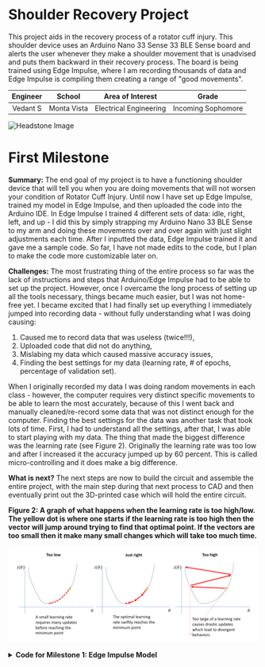 # Shoulder Recovery Project
This project aids in the recovery process of a rotator cuff injury. This shoulder device uses an Arduino Nano 33 Sense 33 BLE Sense board and alerts the user whenever they make a shoulder movement that is unadvised and puts them backward in their recovery process. The board is being trained using Edge Impulse, where I am recording thousands of data and Edge Impulse is compiling them creating a range of "good movements". 
<!-- Replace this text with a brief description (2-3 sentences) of your project. This description should draw the reader in and make them interested in what you've built. You can include what the biggest challenges, takeaways, and triumphs from completing the project were. As you complete your portfolio, remember your audience is less familiar than you are with all that your project entails! -->

| **Engineer** | **School** | **Area of Interest** | **Grade** |
|:--:|:--:|:--:|:--:|
| Vedant S | Monta Vista | Electrical Engineering | Incoming Sophomore

<!-- 
**Replace the BlueStamp logo below with an image of yourself and your completed project. Follow the guide [here](https://tomcam.github.io/least-github-pages/adding-images-github-pages-site.html) if you need help.**
-->
![Headstone Image](Vedant.png)

<!-- # Final Milestone -->

<!--
**Don't forget to replace the text below with the embedding for your milestone video. Go to Youtube, click Share -> Embed, and copy and paste the code to replace what's below.**

<iframe width="560" height="315" src="https://www.youtube.com/embed/F7M7imOVGug" title="YouTube video player" frameborder="0" allow="accelerometer; autoplay; clipboard-write; encrypted-media; gyroscope; picture-in-picture; web-share" allowfullscreen></iframe>

For your final milestone, explain the outcome of your project. Key details to include are:
- What you've accomplished since your previous milestone
- What your biggest challenges and triumphs were at BSE
- A summary of key topics you learned about
- What you hope to learn in the future after everything you've learned at BSE

-->

<!-- # Second Milestone -->

<!--
**Don't forget to replace the text below with the embedding for your milestone video. Go to Youtube, click Share -> Embed, and copy and paste the code to replace what's below.**

<iframe width="560" height="315" src="https://www.youtube.com/embed/y3VAmNlER5Y" title="YouTube video player" frameborder="0" allow="accelerometer; autoplay; clipboard-write; encrypted-media; gyroscope; picture-in-picture; web-share" allowfullscreen></iframe>

For your second milestone, explain what you've worked on since your previous milestone. You can highlight:
- Technical details of what you've accomplished and how they contribute to the final goal
- What has been surprising about the project so far
- Previous challenges you faced that you overcame
- What needs to be completed before your final milestone 

-->

# First Milestone

**Summary:**
The end goal of my project is to have a functioning shoulder device that will tell you when you are doing movements that will not worsen your condition of Rotator Cuff Injury. Until now I have set up Edge Impulse, trained my model in Edge Impulse, and then uploaded the code into the Arduino IDE. In Edge Impulse I trained 4 different sets of data: idle, right, left, and up - I did this by simply strapping my Arduino Nano 33 BLE Sense to my arm and doing these movements over and over again with just slight adjustments each time. After I inputted the data, Edge Impulse trained it and gave me a sample code. So far, I have not made edits to the code, but I plan to make the code more customizable later on.

**Challenges:** 
The most frustrating thing of the entire process so far was the lack of instructions and steps that Arduino/Edge Impulse had to be able to set up the project. However, once I overcame the long process of setting up all the tools necessary, things became much easier, but I was not home-free yet. I became excited that I had finally set up everything I immediately jumped into recording data - without fully understanding what I was doing causing:

1) Caused me to record data that was useless (twice!!!),
2) Uploaded code that did not do anything,
3) Mislabing my data which caused massive accuracy issues,
4) Finding the best settings for my data (learning rate, # of epochs, percentage of validation set).
    
When I originally recorded my data I was doing random movements in each class - however, the computer requires very distinct specific movements to be able to learn the most accurately, because of this I went back and manually cleaned/re-record some data that was not distinct enough for the computer. Finding the best settings for the data was another task that took lots of time. First, I had to understand all the settings, after that, I was able to start playing with my data. The thing that made the biggest difference was the learning rate (see Figure 2). Originally the learning rate was too low and after I increased it the accuracy jumped up by 60 percent. This is called micro-controlling and it does make a big difference. 

**What is next?**
The next steps are now to build the circuit and assemble the entire project, with the main step during that next process to CAD and then eventually print out the 3D-printed case which will hold the entire circuit. 

**Figure 2: A graph of what happens when the learning rate is too high/low. The yellow dot is where one starts if the learning rate is too high then the vector will jump around trying to find that optimal point. If the vectors are too small then it make many small changes which will take too much time.**

![Learning Rate](LearningRate.png)

<details>
  <summary><b>Code for Milestone 1: Edge Impulse Model</b></summary>
    
    /* Edge Impulse ingestion SDK
     * Copyright (c) 2022 EdgeImpulse Inc.
     *
     * Licensed under the Apache License, Version 2.0 (the "License");
     * you may not use this file except in compliance with the License.
     * You may obtain a copy of the License at
     * http://www.apache.org/licenses/LICENSE-2.0
     *
     * Unless required by applicable law or agreed to in writing, software
     * distributed under the License is distributed on an "AS IS" BASIS,
     * WITHOUT WARRANTIES OR CONDITIONS OF ANY KIND, either express or implied.
     * See the License for the specific language governing permissions and
     * limitations under the License.
     *
     */
    
    /* Includes ---------------------------------------------------------------- */
    #include <Bluestamps_Shoulder_Recovery_Project_inferencing.h>
    #include <Arduino_BMI270_BMM150.h> //Click here to get the library: https://www.arduino.cc/reference/en/libraries/arduino_bmi270_bmm150/
    
    /* Constant defines -------------------------------------------------------- */
    #define CONVERT_G_TO_MS2    9.80665f
    #define MAX_ACCEPTED_RANGE  2.0f        // starting 03/2022, models are generated setting range to +-2, but this example use Arudino library which set range to +-4g. If you are using an older model, ignore this value and use 4.0f instead
    
    /*
     ** NOTE: If you run into TFLite arena allocation issue.
     **
     ** This may be due to may dynamic memory fragmentation.
     ** Try defining "-DEI_CLASSIFIER_ALLOCATION_STATIC" in boards.local.txt (create
     ** if it doesn't exist) and copy this file to
     ** `<ARDUINO_CORE_INSTALL_PATH>/arduino/hardware/<mbed_core>/<core_version>/`.
     **
     ** See
     ** (https://support.arduino.cc/hc/en-us/articles/360012076960-Where-are-the-installed-cores-located-)
     ** to find where Arduino installs cores on your machine.
     **
     ** If the problem persists then there's not enough memory for this model and application.
     */
    
    /* Private variables ------------------------------------------------------- */
    static bool debug_nn = false; // Set this to true to see e.g. features generated from the raw signal
    
    /**
    * @brief      Arduino setup function
    */
    void setup()
    {
        // put your setup code here, to run once:
        Serial.begin(115200);
        // comment out the below line to cancel the wait for USB connection (needed for native USB)
        while (!Serial);
        Serial.println("Edge Impulse Inferencing Demo");
    
        if (!IMU.begin()) {
            ei_printf("Failed to initialize IMU!\r\n");
        }
        else {
            IMU.setContinuousMode();
            ei_printf("IMU initialized\r\n");
        }
    
        if (EI_CLASSIFIER_RAW_SAMPLES_PER_FRAME != 3) {
            ei_printf("ERR: EI_CLASSIFIER_RAW_SAMPLES_PER_FRAME should be equal to 3 (the 3 sensor axes)\n");
            return;
        }
    }
    
    /**
     * @brief Return the sign of the number
     * 
     * @param number 
     * @return int 1 if positive (or 0) -1 if negative
     */
    float ei_get_sign(float number) {
        return (number >= 0.0) ? 1.0 : -1.0;
    }
    
    /**
    * @brief      Get data and run inferencing
    *
    * @param[in]  debug  Get debug info if true
    */
    void loop()
    {
        ei_printf("\nStarting inferencing in 2 seconds...\n");
    
        delay(2000);
    
        ei_printf("Sampling...\n");
    
        // Allocate a buffer here for the values we'll read from the IMU
        float buffer[EI_CLASSIFIER_DSP_INPUT_FRAME_SIZE] = { 0 };
    
        for (size_t ix = 0; ix < EI_CLASSIFIER_DSP_INPUT_FRAME_SIZE; ix += 3) {
            // Determine the next tick (and then sleep later)
            uint64_t next_tick = micros() + (EI_CLASSIFIER_INTERVAL_MS * 1000);
    
            IMU.readAcceleration(buffer[ix], buffer[ix + 1], buffer[ix + 2]);
    
            for (int i = 0; i < 3; i++) {
                if (fabs(buffer[ix + i]) > MAX_ACCEPTED_RANGE) {
                    buffer[ix + i] = ei_get_sign(buffer[ix + i]) * MAX_ACCEPTED_RANGE;
                }
            }
    
            buffer[ix + 0] *= CONVERT_G_TO_MS2;
            buffer[ix + 1] *= CONVERT_G_TO_MS2;
            buffer[ix + 2] *= CONVERT_G_TO_MS2;
    
            delayMicroseconds(next_tick - micros());
        }
    
        // Turn the raw buffer in a signal which we can the classify
        signal_t signal;
        int err = numpy::signal_from_buffer(buffer, EI_CLASSIFIER_DSP_INPUT_FRAME_SIZE, &signal);
        if (err != 0) {
            ei_printf("Failed to create signal from buffer (%d)\n", err);
            return;
        }
    
        // Run the classifier
        ei_impulse_result_t result = { 0 };
    
        err = run_classifier(&signal, &result, debug_nn);
        if (err != EI_IMPULSE_OK) {
            ei_printf("ERR: Failed to run classifier (%d)\n", err);
            return;
        }
    
        // print the predictions
        ei_printf("Predictions ");
        ei_printf("(DSP: %d ms., Classification: %d ms., Anomaly: %d ms.)",
            result.timing.dsp, result.timing.classification, result.timing.anomaly);
        ei_printf(": \n");
        for (size_t ix = 0; ix < EI_CLASSIFIER_LABEL_COUNT; ix++) {
            ei_printf("    %s: %.5f\n", result.classification[ix].label, result.classification[ix].value);
        }
    #if EI_CLASSIFIER_HAS_ANOMALY == 1
        ei_printf("    anomaly score: %.3f\n", result.anomaly);
    #endif
    }
    
    //#if !defined(EI_CLASSIFIER_SENSOR) || EI_CLASSIFIER_SENSOR != EI_CLASSIFIER_SENSOR_ACCELEROMETER
    //#error "Invalid model for current sensor"
    //#endif
    

<!--

**Don't forget to replace the text below with the embedding for your milestone video. Go to Youtube, click Share -> Embed, and copy and paste the code to replace what's below.**

<iframe width="560" height="315" src="https://www.youtube.com/embed/CaCazFBhYKs" title="YouTube video player" frameborder="0" allow="accelerometer; autoplay; clipboard-write; encrypted-media; gyroscope; picture-in-picture; web-share" allowfullscreen></iframe>

For your first milestone, describe what your project is and how you plan to build it. You can include:
- An explanation about the different components of your project and how they will all integrate together
- Technical progress you've made so far
- Challenges you're facing and solving in your future milestones
- What your plan is to complete your project

# Schematics 
Here's where you'll put images of your schematics. [Tinkercad](https://www.tinkercad.com/blog/official-guide-to-tinkercad-circuits) and [Fritzing](https://fritzing.org/learning/) are both great resoruces to create professional schematic diagrams, though BSE recommends Tinkercad becuase it can be done easily and for free in the browser. 

# Code
Here's where you'll put your code. The syntax below places it into a block of code. Follow the guide [here]([url](https://www.markdownguide.org/extended-syntax/)) to learn how to customize it to your project needs. 

```c++
void setup() {
  // put your setup code here, to run once:
  Serial.begin(9600);
  Serial.println("Hello World!");
}

void loop() {
  // put your main code here, to run repeatedly:

}
```
-->

# Bill of Materials

<!--

Here's where you'll list the parts in your project. To add more rows, just copy and paste the example rows below.
Don't forget to place the link of where to buy each component inside the quotation marks in the corresponding row after href =. Follow the guide [here]([url](https://www.markdownguide.org/extended-syntax/)) to learn how to customize this to your project needs. 

-->
| **Part** | **Note** | **Price** | **Link** |
|:--:|:--:|:--:|:--:|
| Arduino Nano33 BLE Sense | Microcomputer used to store code identifying different movements that user makes | $34.80 | <a href="https://store-usa.arduino.cc/products/nano-33-ble-sense-rev2-with-headers?gad_source=1&gclid=CjwKCAjwg8qzBhAoEiwAWagLrGZpO0uCQlcYXwoyQo1uV1hVKdxjny7cgm1z-Cc4NqsN9SuL9b_EGxoCO8AQAvD_BwE"> Link </a> |
| OLED Screen | To display user's progress with arm movements | $5.00 | <a href="https://geekworm.com/products/0-96-inch-oled?variant=39982251671640&currency=USD&utm_medium=product_sync&utm_source=google&utm_content=sag_organic&utm_campaign=sag_organic&srsltid=AfmBOoo_Xjfk_CSJ04SWm9pKG7w3IMF9L5JKRlc9OFoA2WHD6CZBDicif4k&com_cvv=8fb3d522dc163aeadb66e08cd7450cbbdddc64c6cf2e8891f6d48747c6d56d2c"> Link </a> |
| Item Name | What the item is used for | $Price | <a href="https://www.amazon.com/Arduino-A000066-ARDUINO-UNO-R3/dp/B008GRTSV6/"> Link </a> |



# Starter Project

<iframe width="560" height="315" src="https://www.youtube.com/embed/qdelkj9V17M?si=obpftZMP8jghWpjv" title="YouTube video player" frameborder="0" allow="accelerometer; autoplay; clipboard-write; encrypted-media; gyroscope; picture-in-picture; web-share" referrerpolicy="strict-origin-when-cross-origin" allowfullscreen></iframe>

**Summary:**
I built a small circuit on the Arduino Uno for my starter project. The circuit gets input from the motion sensor (refer to Figure 1) which either gives us a 'high' or 'low' data value. If the motion sensor does not detect motion then a red LED is lit up and if it does detect motion then a green LED is lit up along with a pienzo buzzer making a buzzing sound providing an audio distinction. I coded this with a simple if-else checking that if the motion sensor returns 'high' then we light up the green LED + piezo buzzer, else we turn on the red LED. I also added a potentiometer to control the pitch of the piezo buzzer's sound. We have to put the potentiometer on the analog side because we incrementally change the pitch. Some challenges that I faced when doing this starter project were mainly my lack of knowledge of the tools and the components. After I learned the basics of Arduino, how to wire, how different sensors work, and the main wiring conventions, I was able to build circuits much faster.

**Figure 1: A basic motion sensor with 3 ports where power(VCC), ground(GND), and a digital port(OUT) are connected**

![Eduction Image](motionSensor.png)



<!--# Other Resources/Examples -->

<!--

One of the best parts about Github is that you can view how other people set up their own work. Here are some past BSE portfolios that are awesome examples. You can view how they set up their portfolio, and you can view their index.md files to understand how they implemented different portfolio components.
- [Example 1](https://trashytuber.github.io/YimingJiaBlueStamp/)
- [Example 2](https://sviatil0.github.io/Sviatoslav_BSE/)
- [Example 3](https://arneshkumar.github.io/arneshbluestamp/)

To watch the BSE tutorial on how to create a portfolio, click here.

-->
